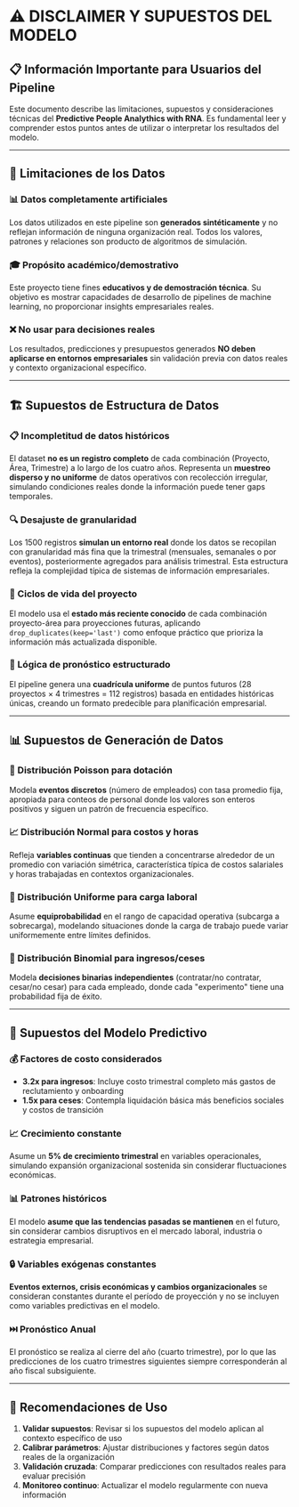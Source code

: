 # ⚠️ DISCLAIMER Y SUPUESTOS DEL MODELO

## 📋 Información Importante para Usuarios del Pipeline

Este documento describe las limitaciones, supuestos y consideraciones técnicas del **Predictive People Analythics with RNA**. Es fundamental leer y comprender estos puntos antes de utilizar o interpretar los resultados del modelo.

---

## 🚫 Limitaciones de los Datos

### 📊 Datos completamente artificiales
Los datos utilizados en este pipeline son **generados sintéticamente** y no reflejan información de ninguna organización real. Todos los valores, patrones y relaciones son producto de algoritmos de simulación.

### 🎓 Propósito académico/demostrativo
Este proyecto tiene fines **educativos y de demostración técnica**. Su objetivo es mostrar capacidades de desarrollo de pipelines de machine learning, no proporcionar insights empresariales reales.

### ❌ No usar para decisiones reales
Los resultados, predicciones y presupuestos generados **NO deben aplicarse en entornos empresariales** sin validación previa con datos reales y contexto organizacional específico.

---

## 🏗️ Supuestos de Estructura de Datos

### 📋 Incompletitud de datos históricos
El dataset **no es un registro completo** de cada combinación (Proyecto, Área, Trimestre) a lo largo de los cuatro años. Representa un **muestreo disperso y no uniforme** de datos operativos con recolección irregular, simulando condiciones reales donde la información puede tener gaps temporales.

### 🔍 Desajuste de granularidad
Los 1500 registros **simulan un entorno real** donde los datos se recopilan con granularidad más fina que la trimestral (mensuales, semanales o por eventos), posteriormente agregados para análisis trimestral. Esta estructura refleja la complejidad típica de sistemas de información empresariales.

### 🔄 Ciclos de vida del proyecto
El modelo usa el **estado más reciente conocido** de cada combinación proyecto-área para proyecciones futuras, aplicando `drop_duplicates(keep='last')` como enfoque práctico que prioriza la información más actualizada disponible.

### 📐 Lógica de pronóstico estructurado
El pipeline genera una **cuadrícula uniforme** de puntos futuros (28 proyectos × 4 trimestres = 112 registros) basada en entidades históricas únicas, creando un formato predecible para planificación empresarial.

---

## 📊 Supuestos de Generación de Datos

### 🎲 Distribución Poisson para dotación
Modela **eventos discretos** (número de empleados) con tasa promedio fija, apropiada para conteos de personal donde los valores son enteros positivos y siguen un patrón de frecuencia específico.

### 📈 Distribución Normal para costos y horas
Refleja **variables continuas** que tienden a concentrarse alrededor de un promedio con variación simétrica, característica típica de costos salariales y horas trabajadas en contextos organizacionales.

### 📏 Distribución Uniforme para carga laboral
Asume **equiprobabilidad** en el rango de capacidad operativa (subcarga a sobrecarga), modelando situaciones donde la carga de trabajo puede variar uniformemente entre límites definidos.

### 🎯 Distribución Binomial para ingresos/ceses
Modela **decisiones binarias independientes** (contratar/no contratar, cesar/no cesar) para cada empleado, donde cada "experimento" tiene una probabilidad fija de éxito.

---

## 🤖 Supuestos del Modelo Predictivo

### 💰 Factores de costo considerados
- **3.2x para ingresos**: Incluye costo trimestral completo más gastos de reclutamiento y onboarding
- **1.5x para ceses**: Contempla liquidación básica más beneficios sociales y costos de transición

### 📈 Crecimiento constante
Asume un **5% de crecimiento trimestral** en variables operacionales, simulando expansión organizacional sostenida sin considerar fluctuaciones económicas.

### 📊 Patrones históricos
El modelo **asume que las tendencias pasadas se mantienen** en el futuro, sin considerar cambios disruptivos en el mercado laboral, industria o estrategia empresarial.

### 🔒 Variables exógenas constantes
**Eventos externos, crisis económicas y cambios organizacionales** se consideran constantes durante el período de proyección y no se incluyen como variables predictivas en el modelo.

### ⏭️ Pronóstico Anual
El pronóstico se realiza al cierre del año (cuarto trimestre), por lo que las predicciones de los cuatro trimestres siguientes siempre corresponderán al año fiscal subsiguiente.

---

## 🎯 Recomendaciones de Uso

1. **Validar supuestos**: Revisar si los supuestos del modelo aplican al contexto específico de uso
2. **Calibrar parámetros**: Ajustar distribuciones y factores según datos reales de la organización
3. **Validación cruzada**: Comparar predicciones con resultados reales para evaluar precisión
4. **Monitoreo continuo**: Actualizar el modelo regularmente con nueva información
